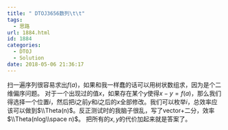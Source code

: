 ```yaml
---
title: " DTOJ3656数列\t\t"
tags:
  - 思路
url: 1884.html
id: 1884
categories:
  - DTOJ
  - Solution
date: 2018-05-06 21:36:17
---
```


扫一遍序列很容易求出$f(a)$，如果和我一样蠢的话可以用树状数组求，因为是个二维偏序问题。 对于一个出现过的值$x$，如果存在某个$y$使得$x-y=f(a)$，那么我们得选择一个位置$i$，然后把$i$之前$y$和$i$之后的$x$全部修改。我们可以枚举$i$，总效率应该可以做到$\\Theta(n)$。反正测试时的我脑子很乱，写了vector+二分，效率$\\Theta(nlog\\space n)$。 把所有的$x,y$的代价加起来就是答案了。